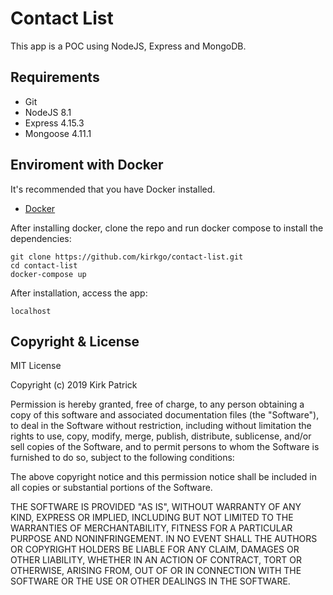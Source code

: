 # Contact List

This app is a POC using NodeJS, Express and MongoDB. 

## Requirements

* Git
* NodeJS 8.1
* Express 4.15.3
* Mongoose 4.11.1

## Enviroment with Docker

It's recommended that you have Docker installed.

* [Docker](https://www.docker.com)

After installing docker, clone the repo and run docker compose to install the dependencies:
```
git clone https://github.com/kirkgo/contact-list.git
cd contact-list
docker-compose up
```

After installation, access the app:
```
localhost
```

## Copyright & License 

MIT License

Copyright (c) 2019 Kirk Patrick

Permission is hereby granted, free of charge, to any person obtaining a copy of this software and associated documentation files (the "Software"), to deal in the Software without restriction, including without limitation the rights to use, copy, modify, merge, publish, distribute, sublicense, and/or sell copies of the Software, and to permit persons to whom the Software is furnished to do so, subject to the following conditions:

The above copyright notice and this permission notice shall be included in all copies or substantial portions of the Software.

THE SOFTWARE IS PROVIDED "AS IS", WITHOUT WARRANTY OF ANY KIND, EXPRESS OR IMPLIED, INCLUDING BUT NOT LIMITED TO THE WARRANTIES OF MERCHANTABILITY, FITNESS FOR A PARTICULAR PURPOSE AND NONINFRINGEMENT. IN NO EVENT SHALL THE AUTHORS OR COPYRIGHT HOLDERS BE LIABLE FOR ANY CLAIM, DAMAGES OR OTHER LIABILITY, WHETHER IN AN ACTION OF CONTRACT, TORT OR OTHERWISE, ARISING FROM, OUT OF OR IN CONNECTION WITH THE SOFTWARE OR THE USE OR OTHER DEALINGS IN THE SOFTWARE.

